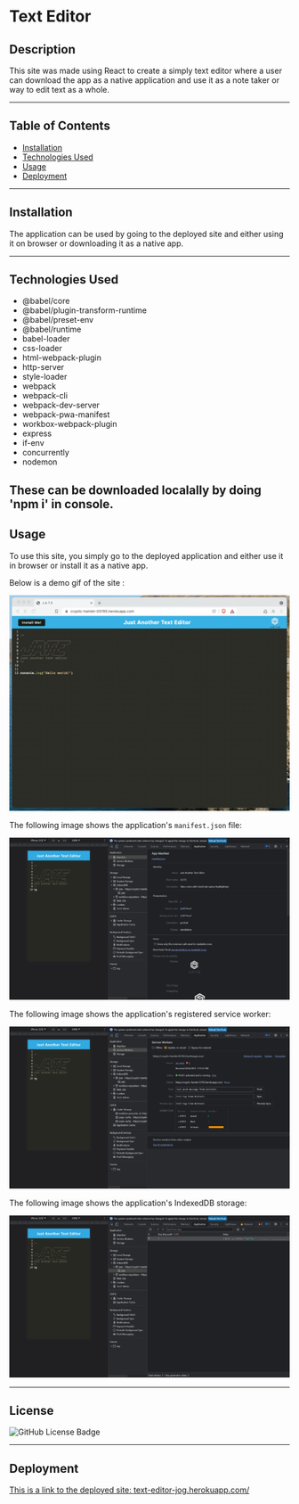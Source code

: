# **Text Editor**


## **Description**

This site was made using React to create a simply text editor where a user can download the app as a native application and use it as a note taker or way to edit text as a whole.

---
## **Table of Contents**
- <a href="#installation">Installation</a>
- <a href="#technologies-used">Technologies Used</a>
- <a href="#usage">Usage</a>
- <a href="#deployment">Deployment</a>

---
## **Installation**
The application can be used by going to the deployed site and either using it on browser or downloading it as a native app.


---
## **Technologies Used**

- @babel/core
- @babel/plugin-transform-runtime
- @babel/preset-env
- @babel/runtime
- babel-loader
- css-loader
- html-webpack-plugin
- http-server
- style-loader
- webpack
- webpack-cli
- webpack-dev-server
- webpack-pwa-manifest
- workbox-webpack-plugin
- express
- if-env
- concurrently
- nodemon

These can be downloaded localally by doing 'npm i' in console.
---

## **Usage**

To use this site, you simply go to the deployed application and either use it in browser or install it as a native app.

Below is a demo gif of the site :

![Demonstration of the finished Module 19 Challenge being used in the browser and then installed.](./Assets/00-demo.gif)

The following image shows the application's `manifest.json` file:

![Demonstration of the finished Module 19 Challenge with a manifest file in the browser.](./Assets/01-manifest.png)

The following image shows the application's registered service worker:

![Demonstration of the finished Module 19 Challenge with a registered service worker in the browser.](./Assets/02-service-worker.png)

The following image shows the application's IndexedDB storage:

![Demonstration of the finished Module 19 Challenge with a IndexedDB storage named 'jate' in the browser.](./Assets/03-idb-storage.png)

---

## **License**

![GitHub License Badge](https://shields.io/badge/license-MIT-green)

---

## **Deployment**

[This is a link to the deployed site:  text-editor-jog.herokuapp.com/](https://text-editor-jog.herokuapp.com/)